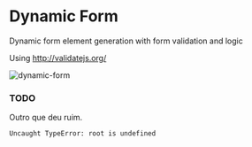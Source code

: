 # Dynamic Form

Dynamic form element generation with form validation and logic

Using http://validatejs.org/

![dynamic-form](https://user-images.githubusercontent.com/1257048/98466009-9ce04600-21ab-11eb-9b5e-10d6836a57b9.png)

### TODO

Outro que deu ruim.

    Uncaught TypeError: root is undefined